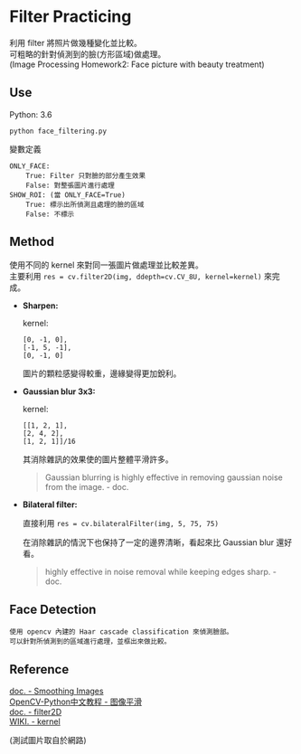 # Filter Practicing

利用 filter 將照片做幾種變化並比較。  
可粗略的針對偵測到的臉(方形區域)做處理。  
(Image Processing Homework2: Face picture with beauty treatment)

## Use

Python: 3.6  

`python face_filtering.py`

變數定義  
```
ONLY_FACE:
    True: Filter 只對臉的部分產生效果
    False: 對整張圖片進行處理
SHOW_ROI: (當 ONLY_FACE=True)
    True: 標示出所偵測且處理的臉的區域
    False: 不標示
```

## Method

使用不同的 kernel 來對同一張圖片做處理並比較差異。  
主要利用 `res = cv.filter2D(img, ddepth=cv.CV_8U, kernel=kernel)` 來完成。

* **Sharpen:**

    kernel:  
    ```
    [0, -1, 0],
    [-1, 5, -1],
    [0, -1, 0]
    ```

    圖片的顆粒感變得較重，邊緣變得更加銳利。

* **Gaussian blur 3x3:**

    kernel:  
    ```
    [[1, 2, 1],
    [2, 4, 2],
    [1, 2, 1]]/16
    ```

    其消除雜訊的效果使的圖片整體平滑許多。  
    > Gaussian blurring is highly effective in removing gaussian noise from the image. - doc.

* **Bilateral filter:**

    直接利用 `res = cv.bilateralFilter(img, 5, 75, 75)`

    在消除雜訊的情況下也保持了一定的邊界清晰，看起來比 Gaussian blur 還好看。  
    > highly effective in noise removal while keeping edges sharp. - doc.
    
## Face Detection

    使用 opencv 內建的 Haar cascade classification 來偵測臉部。  
    可以針對所偵測到的區域進行處理，並框出來做比較。

## Reference

[doc. - Smoothing Images](https://docs.opencv.org/3.1.0/d4/d13/tutorial_py_filtering.html)  
[OpenCV-Python中文教程 - 图像平滑](https://www.kancloud.cn/aollo/aolloopencv/269599)  
[doc. - filter2D](https://docs.opencv.org/3.4/d4/d86/group__imgproc__filter.html#ga27c049795ce870216ddfb366086b5a04)  
[WIKI. - kernel](https://en.wikipedia.org/wiki/Kernel_(image_processing))

(測試圖片取自於網路)